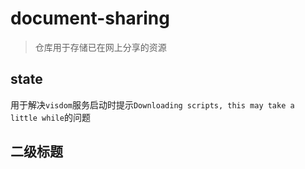 # document-sharing

> 仓库用于存储已在网上分享的资源

## state

用于解决`visdom`服务启动时提示`Downloading scripts, this may take a little while`的问题

## 二级标题

